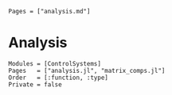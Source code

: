 ```@index
Pages = ["analysis.md"]
```

# Analysis

```@autodocs
Modules = [ControlSystems]
Pages   = ["analysis.jl", "matrix_comps.jl"]
Order   = [:function, :type]
Private = false
```
